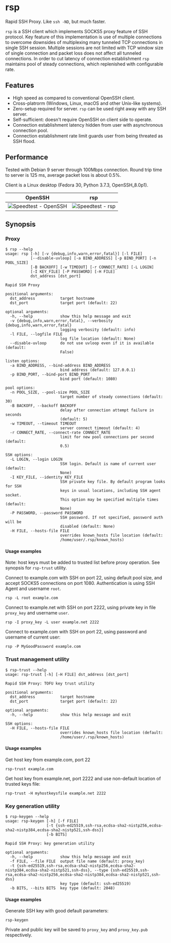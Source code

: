 rsp
===

Rapid SSH Proxy. Like `ssh -ND`, but much faster.

`rsp` is a SSH client which implements SOCKS5 proxy feature of SSH protocol. Key feature of this implementation is use of multiple connections to overcome downsides of multiplexing many tunneled TCP connections in single SSH session. Multiple sessions are not limited with TCP window size of single connection and packet loss does not affect all tunneled connections. In order to cut latency of connection establishment `rsp` maintains pool of steady connections, which replenished with configurable rate.

## Features

* High speed as compared to conventional OpenSSH client.
* Cross-platrorm (Windows, Linux, macOS and other Unix-like systems).
* Zero-setup required for server. `rsp` can be used right away with any SSH server.
* Self-sufficient: doesn't require OpenSSH on client side to operate.
* Connection establishment latency hidden from user with asynchronous connection pool.
* Connection establishment rate limit guards user from being threated as SSH flood.

## Performance

Tested with Debian 9 server through 100Mbps connection. Round trip time to server is 125 ms, average packet loss is about 0.5%.

Client is a Linux desktop (Fedora 30, Python 3.7.3, OpenSSH\_8.0p1).

| OpenSSH | rsp |
| ------- | --- |
| ![Speedtest - OpenSSH](https://www.speedtest.net/result/8425714040.png) | ![Speedtest - rsp](https://www.speedtest.net/result/8425718956.png) |

## Synopsis

### Proxy

```
$ rsp --help
usage: rsp [-h] [-v {debug,info,warn,error,fatal}] [-l FILE]
           [--disable-uvloop] [-a BIND_ADDRESS] [-p BIND_PORT] [-n POOL_SIZE]
           [-B BACKOFF] [-w TIMEOUT] [-r CONNECT_RATE] [-L LOGIN]
           [-I KEY_FILE] [-P PASSWORD] [-H FILE]
           dst_address [dst_port]

Rapid SSH Proxy

positional arguments:
  dst_address           target hostname
  dst_port              target port (default: 22)

optional arguments:
  -h, --help            show this help message and exit
  -v {debug,info,warn,error,fatal}, --verbosity {debug,info,warn,error,fatal}
                        logging verbosity (default: info)
  -l FILE, --logfile FILE
                        log file location (default: None)
  --disable-uvloop      do not use uvloop even if it is available (default:
                        False)

listen options:
  -a BIND_ADDRESS, --bind-address BIND_ADDRESS
                        bind address (default: 127.0.0.1)
  -p BIND_PORT, --bind-port BIND_PORT
                        bind port (default: 1080)

pool options:
  -n POOL_SIZE, --pool-size POOL_SIZE
                        target number of steady connections (default: 30)
  -B BACKOFF, --backoff BACKOFF
                        delay after connection attempt failure in seconds
                        (default: 5)
  -w TIMEOUT, --timeout TIMEOUT
                        server connect timeout (default: 4)
  -r CONNECT_RATE, --connect-rate CONNECT_RATE
                        limit for new pool connections per second (default:
                        0.5)

SSH options:
  -L LOGIN, --login LOGIN
                        SSH login. Default is name of current user (default:
                        None)
  -I KEY_FILE, --identity KEY_FILE
                        SSH private key file. By default program looks for SSH
                        keys in usual locations, including SSH agent socket.
                        This option may be specified multiple times (default:
                        None)
  -P PASSWORD, --password PASSWORD
                        SSH password. If not specified, password auth will be
                        disabled (default: None)
  -H FILE, --hosts-file FILE
                        overrides known_hosts file location (default:
                        /home/user/.rsp/known_hosts)
```

#### Usage examples

Note: host keys must be added to trusted list before proxy operation. See synopsis for `rsp-trust` utility.

Connect to example.com with SSH on port 22, using default pool size, and accept SOCKS5 connections on port 1080. Authentication is using SSH Agent and username `root`.

```
rsp -L root example.com
```

Connect to example.net with SSH on port 2222, using private key in file `proxy_key` and username `user`.

```
rsp -I proxy_key -L user example.net 2222
```

Connect to example.com with SSH on port 22, using password and username of current user:

```
rsp -P MyGoodPassword example.com
```

### Trust management utility

```
$ rsp-trust --help
usage: rsp-trust [-h] [-H FILE] dst_address [dst_port]

Rapid SSH Proxy: TOFU key trust utility

positional arguments:
  dst_address           target hostname
  dst_port              target port (default: 22)

optional arguments:
  -h, --help            show this help message and exit

SSH options:
  -H FILE, --hosts-file FILE
                        overrides known_hosts file location (default:
                        /home/user/.rsp/known_hosts)
```

#### Usage examples

Get host key from example.com, port 22

```
rsp-trust example.com
```

Get host key from example.net, port 2222 and use non-default location of trusted keys file:

```
rsp-trust -H myhostkeysfile example.net 2222
```

### Key generation utility

```
$ rsp-keygen --help
usage: rsp-keygen [-h] [-f FILE]
                  [-t {ssh-ed25519,ssh-rsa,ecdsa-sha2-nistp256,ecdsa-sha2-nistp384,ecdsa-sha2-nistp521,ssh-dss}]
                  [-b BITS]

Rapid SSH Proxy: key generation utility

optional arguments:
  -h, --help            show this help message and exit
  -f FILE, --file FILE  output file name (default: proxy_key)
  -t {ssh-ed25519,ssh-rsa,ecdsa-sha2-nistp256,ecdsa-sha2-nistp384,ecdsa-sha2-nistp521,ssh-dss}, --type {ssh-ed25519,ssh-rsa,ecdsa-sha2-nistp256,ecdsa-sha2-nistp384,ecdsa-sha2-nistp521,ssh-dss}
                        key type (default: ssh-ed25519)
  -b BITS, --bits BITS  key type (default: 2048)
```

#### Usage examples

Generate SSH key with good default parameters:

```
rsp-keygen
```

Private and public key will be saved to `proxy_key` and `proxy_key.pub` respectively.

